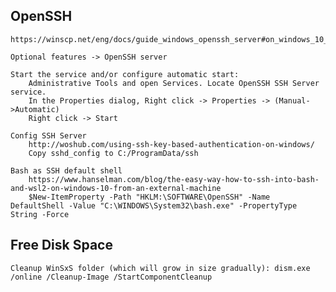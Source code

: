 ## OpenSSH
    https://winscp.net/eng/docs/guide_windows_openssh_server#on_windows_10_version_1803_and_newer

    Optional features -> OpenSSH server

    Start the service and/or configure automatic start:
        Administrative Tools and open Services. Locate OpenSSH SSH Server service.
        In the Properties dialog, Right click -> Properties -> (Manual->Automatic)
        Right click -> Start

    Config SSH Server
        http://woshub.com/using-ssh-key-based-authentication-on-windows/
        Copy sshd_config to C:/ProgramData/ssh

    Bash as SSH default shell
        https://www.hanselman.com/blog/the-easy-way-how-to-ssh-into-bash-and-wsl2-on-windows-10-from-an-external-machine
        $New-ItemProperty -Path "HKLM:\SOFTWARE\OpenSSH" -Name DefaultShell -Value "C:\WINDOWS\System32\bash.exe" -PropertyType String -Force

## Free Disk Space
    Cleanup WinSxS folder (which will grow in size gradually): dism.exe /online /Cleanup-Image /StartComponentCleanup

